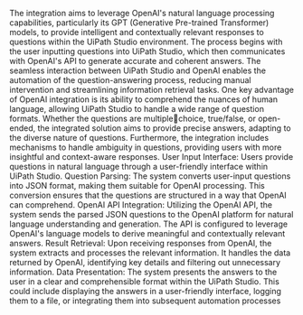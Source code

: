 The integration aims to leverage OpenAI's natural language 
processing capabilities, particularly its GPT (Generative Pre-trained 
Transformer) models, to provide intelligent and contextually relevant responses 
to questions within the UiPath Studio environment. The process begins with the 
user inputting questions into UiPath Studio, which then communicates with 
OpenAI's API to generate accurate and coherent answers. The seamless 
interaction between UiPath Studio and OpenAI enables the automation of the 
question-answering process, reducing manual intervention and streamlining 
information retrieval tasks. One key advantage of OpenAI integration is its 
ability to comprehend the nuances of human language, allowing UiPath Studio 
to handle a wide range of question formats. Whether the questions are multiplechoice, true/false, or open-ended, the integrated solution aims to provide precise 
answers, adapting to the diverse nature of questions. Furthermore, the 
integration includes mechanisms to handle ambiguity in questions, providing 
users with more insightful and context-aware responses. 
User Input Interface: Users provide questions in natural language through a 
user-friendly interface within UiPath Studio.
Question Parsing: The system converts user-input questions into JSON format, 
making them suitable for OpenAI processing. This conversion ensures that the 
questions are structured in a way that OpenAI can comprehend.
OpenAI API Integration: Utilizing the OpenAI API, the system sends the parsed 
JSON questions to the OpenAI platform for natural language understanding and 
generation. The API is configured to leverage OpenAI's language models to 
derive meaningful and contextually relevant answers.
Result Retrieval: Upon receiving responses from OpenAI, the system extracts 
and processes the relevant information. It handles the data returned by OpenAI, 
identifying key details and filtering out unnecessary information.
Data Presentation: The system presents the answers to the user in a clear and 
comprehensible format within the UiPath Studio. This could include displaying 
the answers in a user-friendly interface, logging them to a file, or integrating 
them into subsequent automation processes
